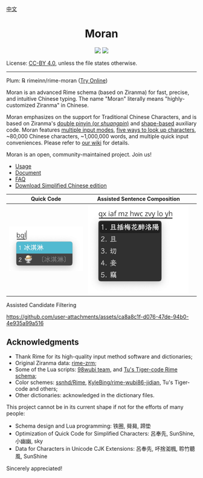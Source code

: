 [中文](README.md)

<h1 align="center">Moran</h1>

<p align="center">
<a href="https://github.com/rimeinn/rime-moran/issues"><img src="https://img.shields.io/badge/Make-Together-1dd3b0?style=for-the-badge&logo=github"/></a>
<a href="https://my-rime.vercel.app/?plum=rimeinn/rime-moran:moran,moran_sentence,moran_fixed,moran_aux"><img src="https://img.shields.io/badge/MyRIME-Try%20Online-1dd3b0?style=for-the-badge&logo=github"/></a>
</p>

License: [CC-BY 4.0](http://creativecommons.org/licenses/by/4.0/), unless the file states otherwise.

---

Plum: ℞ rimeinn/rime-moran ([Try Online](https://my-rime.vercel.app/?plum=rimeinn/rime-moran:moran,moran_sentence,moran_fixed))

Moran is an advanced Rime schema (based on Ziranma) for fast, precise, and intuitive Chinese typing.  The name "Moran" literally means "highly-customized Ziranma" in Chinese.

Moran emphasizes on the support for Traditional Chinese Characters, and is based on Ziranma's [double pinyin (or _shuangpin_)](https://en.wikipedia.org/wiki/Chinese_input_methods_for_computers#Shuangpin) and [shape-based](https://en.wikipedia.org/wiki/Chinese_input_methods_for_computers#Shape-based) auxiliary code.  Moran features [multiple input modes](https://github.com/rimeinn/rime-moran/wiki/%E5%90%84%E8%BC%B8%E5%85%A5%E6%A8%A1%E5%BC%8F%E8%AA%AA%E6%98%8E), [five ways to look up characters](https://github.com/rimeinn/rime-moran/wiki/%E6%95%99%E7%A8%8B#%E5%85%B6%E4%BA%94%E6%9B%B0%E4%BA%94%E9%87%8D%E5%8F%8D%E6%9F%A5), \~80,000 Chinese characters, \~1,000,000 words, and multiple quick input conveniences. Please refer to [our wiki](https://github.com/rimeinn/rime-moran/wiki) for details.

Moran is an open, community-maintained project. Join us!

- [Usage](https://github.com/rimeinn/rime-moran/wiki/%E6%95%99%E7%A8%8B#%E5%85%B6%E4%B8%89%E6%9B%B0%E5%96%AE%E5%AD%97%E8%BC%B8%E5%85%A5%E6%96%B9%E5%BC%8F)
- [Document](https://github.com/rimeinn/rime-moran/wiki)
- [FAQ](https://github.com/rimeinn/rime-moran/wiki/%E5%B8%B8%E8%A6%8B%E5%95%8F%E9%A1%8C)
- [Download Simplified Chinese edition](https://github.com/rimeinn/rime-moran/wiki/%E7%AE%80%E4%BD%93%E7%89%88)

| Quick Code                              | Assisted Sentence Composition                               |   |
|-----------------------------------------|-------------------------------------------------------------|---|
| ![Quick Code](./etc/screenshot-bql.png) | ![Assisted Sentence Composition](./etc/screenshot-poem.png) |   |

Assisted Candidate Filtering

https://github.com/user-attachments/assets/ca8a8c1f-d076-47de-94b0-4e935a99a516

## Acknowledgments

+ Thank Rime for its high-quality input method software and dictionaries;
+ Original Ziranma data: [rime-zrm](https://github.com/bigshans/rime-zrm);
+ Some of the Lua scripts: [98wubi team](https://98wb.github.io/), and [Tu's Tiger-code Rime schema](https://tiger-code.com/);
+ Color schemes: [ssnhd/Rime](https://github.com/ssnhd/rime/), [KyleBing/rime-wubi86-jidian](https://github.com/KyleBing/rime-wubi86-jidian/), Tu's Tiger-code and others;
+ Other dictionaries: acknowledged in the dictionary files.

This project cannot be in its current shape if not for the efforts of many people:

- Schema design and Lua programming: 铁圈, 䑝曻, 蹄垫
- Optimization of Quick Code for Simplified Characters: 呂奉先, SunShine, 小幽幽, sky
- Data for Characters in Unicode CJK Extensions: 呂奉先, 吥捨洳楓, 聆竹聽風, SunShine

Sincerely appreciated!
